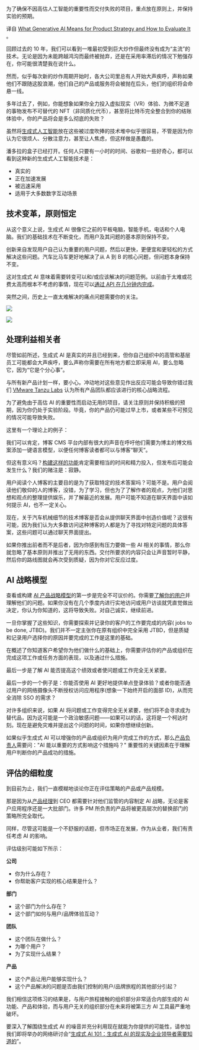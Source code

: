 <!-- 
# 生成式人工智能对产品战略意味着什么以及如何评估它
https://cdn.thenewstack.io/media/2023/07/9ca1ce35-aistrategy1-1024x683.jpg
Image from fizkes on Shutterstock.
-->

为了确保不因高估人工智能的重要性而交付失败的项目，重点放在原则上，并保持实验的预期。

译自 [What Generative AI Means for Product Strategy and How to Evaluate It](https://thenewstack.io/what-generative-ai-means-for-product-strategy-and-how-to-evaluate-it/) 。

回顾过去的 10 年，我们可以看到一堆最初受到巨大炒作但最终没有成为“主流”的技术。无论是因为未能跨越鸿沟而最终被抛弃，还是在采用率滞后的情况下勉强存在，你可能很清楚我在说什么。

然而，似乎每次新的炒作周期开始时，各大公司里总有人开始大声疾呼，声称如果他们不跟随这股浪潮，他们自己的产品或服务将会被抛在后头，他们的组织将会命悬一线。

多年过去了，例如，你能想象如果你全力投入虚拟现实（VR）体验、为微不足道的事物发布不可替代的 NFT（非同质化代币），甚至将比特币完全整合到你的结账体验中，你的产品将会是多么彻底的失败？

虽然将[生成式人工智能](https://thenewstack.io/ai/)放在这些被过度吹捧的技术堆中似乎很容易，不管是因为你认为它很烦人、分散注意力，甚至让人焦虑，但这样做是愚蠢的。

潘多拉的盒子已经打开。任何人只要有一小时的时间、谷歌和一些好奇心，都可以看到这种新的生成式人工智能技术是：

- 真实的
- 正在加速发展
- 被迅速采用
- 适用于大多数数字互动场景


## 技术变革，原则恒定

从这个意义上说，生成式 AI 很像它之前的平板电脑，智能手机，电话和个人电脑。我们的基础技术在不断变化，而用户及其问题的基本原则保持不变。

创新来自发现用户自己认为重要的用户问题，然后以更快，更便宜和更轻松的方式解决这些问题。汽车比马车更好地解决了从 A 到 B 的核心问题，但问题本身保持不变。

这对生成式 AI 意味着需要转变可以和/或应该解决的问题范例。以前由于太难或花费太高而根本不考虑的事情，现在可以[通过 API 在几分钟内完成](https://tanzu.vmware.com/content/blog/5-tips-product-mindset-apis?utm_source=thenewstack.io&utm_medium=referral&utm_content=TNS14)。

突然之间，历史上一直太难解决的痛点问题需要你的关注。

![](https://cdn.thenewstack.io/media/2023/07/3c4814a9-image3.jpg)

![](https://cdn.thenewstack.io/media/2023/07/24cc6db5-image2.jpg)

## 处理利益相关者

尽管如前所述，生成式 AI 是真实的并且已经到来，但你自己组织中的高管和基层员工可能都会大声疾呼，要么声称你需要在所有地方都立即采用 AI，要么忽略它，因为“它是个分心事”。

与所有新产品计划一样，要小心。冲动地对这些意见作出反应可能会导致你错过我们 [VMware Tanzu Labs](https://tanzu.vmware.com/labs?utm_source=thenewstack.io&utm_medium=referral&utm_content=TNS14) 认为所有产品团队都应该进行的核心战略流程。

为了避免由于高估 AI 的重要性而启动无用的项目，请关注原则并保持积极的预期，因为你仍处于实验阶段。毕竟，你的产品仍可能过早上市，或者某些不可预见的情况可能导致失败。

这里有一个理论上的例子：

我们可以肯定，博客 CMS 平台内部有很大的声音在呼吁他们需要为博主的博文档案添加一键语言模型，以便任何博客读者都可以与博客“聊天”。

但这有意义吗？[构建这样的功能](https://thenewstack.io/bring-purpose-to-api-product-development-with-apiops-cycles/)肯定需要相当的时间和精力投入，但发布后可能会发生什么？我们的赌注是：寂静。

用户阅读个人博客的主要目的是为了获取特定的技术答案吗？可能不是。用户会阅读他们敬仰的人的博客，没错，为了学习，但也为了了解作者的观点，为他们对思想和观点的整理提供娱乐，并了解最近的发展。用户可能不知道在聊天界面中该如何提示 AI，也不一定关心。

现在，关于汽车机械细节的技术博客是否会从提供聊天界面中创造价值呢？这很有可能，因为我们认为大多数访问这种博客的人都是为了寻找对特定问题的具体答案，这些问题可以通过聊天界面提出。

如果你推出前者而不是后者，因为你感到有压力要做一些 AI 相关的事情，那么你就忽略了基本原则并推出了无用的东西。交付所要求的内容只会让声音暂时平静，然后你的路线图就会再次受到质疑，因为你对它反应过度。

## AI 战略模型

查看或构建 [AI 产品战略模型](https://tanzu.vmware.com/content/blog/hunting-the-bear-agile-product-teams-and-data-science?utm_source=thenewstack.io&utm_medium=referral&utm_content=TNS14)的第一步是完全不可议价的。你需要[了解你的用户](https://tanzu.vmware.com/content/blog/two-tiered-approach-user-adoption-product-management?utm_source=thenewstack.io&utm_medium=referral&utm_content=TNS14)并理解他们的问题。如果你没有在几个季度内进行实地访问或用户访谈就凭直觉做出决定，你认为你知道的，这将导致失败。对自己诚实，继续前进。

一旦你掌握了这些知识，你需要探索并记录你的客户的工作要完成的内容( jobs to be done, JTBD)。我们并不一定主张你在原有组织中完全采用 JTBD，但是质疑和记录用户选择你的原因并要完成的工作是这里的基础。

在概述了你知道客户希望你为他们做什么的基础上，你需要评估你的产品或组织在完成这项工作或任务方面的表现，以及通过什么措施。

最后一步是了解 AI 能否提高这个绩效或者使问题或工作完全无关紧要。

最后一步的一个例子是：你能否使用 AI 更好地提供单点登录体验？或者你能否通过用户的网络摄像头不断授权访问应用程序(想象一下始终开启的面部 ID)，从而完全消除 SSO 的需求？

对许多组织来说，如果 AI 将问题或工作变得完全无关紧要，他们将不会寻求成为替代品，因为这可能是一个政治敏感问题——如果可以的话，这将是一个柯达时刻。现在是避免灾难并提出这个问题的时间，如果你想继续创新。

如果似乎生成式 AI 可以增强你的产品或组织为用户完成工作的方式，那么[产品负责人](https://thenewstack.io/product-managers-and-engineers-must-work-together-for-success/)需要问："AI 能以重要的方式影响这个措施吗？" 重要性的关键因素在于理解用户判断你的产品成功的措施。

## 评估的细粒度

到目前为止，我们一直模糊地谈论你正在评估策略的产品或产品规模。

那是因为从[产品经理](https://tanzu.vmware.com/content/white-papers/vmware-tanzu-labs-product-manager-playbook?utm_source=thenewstack.io&utm_medium=referral&utm_content=TNS14)到 CEO 都需要针对他们监管的内容制定 AI 战略，无论是客户应用程序还是一大批部门。许多 PM 所负责的产品将被更高层次的替换部门的策略所完全取代。

同样，尽管这可能是一个不舒服的话题，但市场正在发展，作为从业者，我们有责任考虑 AI 的影响。

评估级别可能如下所示：

**公司**

- 你为什么存在？
- 你帮助客户实现的核心结果是什么？

**部门**

- 这个部门为什么存在？
- 这个部门如何与用户/品牌体验互动？

**团队**

- 这个团队在做什么？
- 为哪个用户？
- 为了实现什么结果？

**产品**

- 这个产品让用户能够实现什么？
- 这个产品解决的问题是否由我们控制的用户/品牌旅程的其他部分引起？

我们相信这项练习的结果是，与用户旅程接触的组织部分非常适合内部生成的 AI 功能、产品和体验，而与用户无关的组织部分在未来将被第三方 AI 工具最严重地破坏。

要深入了解围绕生成式 AI 的噪音并充分利用现在就能为你提供的可能性，请参加我们即将举办的网络研讨会“[生成式 AI 101：生成式 AI 的现实及企业领导者需要知道的](https://tanzu.vmware.com/content/webinars/aug-15-generative-ai-101-the-realities-of-generative-ai-and-what-business-leaders-need-to-know?utm_source=thenewstack.io&utm_medium=referral&utm_content=TNS14)”。